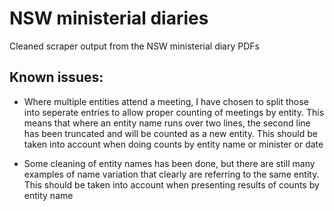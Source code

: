 # NSW ministerial diaries
Cleaned scraper output from the NSW ministerial diary PDFs

## Known issues:
* Where multiple entities attend a meeting, I have chosen to split those into seperate entries to allow proper counting of meetings by entity. This means that where an entity name runs over two lines, the second line has been truncated and will be counted as a new entity. This should be taken into account when doing counts by entity name or minister or date

* Some cleaning of entity names has been done, but there are still many examples of name variation that clearly are referring to the same entity. This should be taken into account when presenting results of counts by entity name
